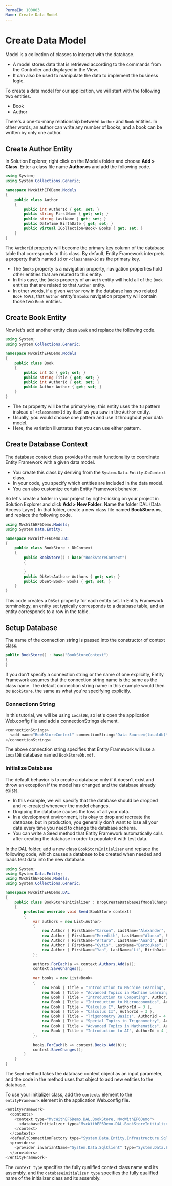```yaml
---
PermaID: 100003
Name: Create Data Model
---
```


# Create Data Model

Model is a collection of classes to interact with the database.

 - A model stores data that is retrieved according to the commands from the Controller and displayed in the View.
 - It can also be used to manipulate the data to implement the business logic.

To create a data model for our application, we will start with the following two entities.

 - Book
 - Author

There's a one-to-many relationship between `Author` and `Book` entities. In other words, an author can write any number of books, and a book can be written by only one author.

## Create Author Entity

In Solution Explorer, right click on the Models folder and choose **Add > Class**. Enter a class file name **Author.cs** and add the following code.

```csharp
using System;
using System.Collections.Generic;

namespace MvcWithEF6Demo.Models
{
    public class Author
    {
        public int AuthorId { get; set; }
        public string FirstName { get; set; }
        public string LastName { get; set; }
        public DateTime BirthDate { get; set; }
        public virtual ICollection<Book> Books { get; set; }
    }
}
```

The `AuthorId` property will become the primary key column of the database table that corresponds to this class. By default, Entity Framework interprets a property that's named `Id` or `<classname>Id` as the primary key.

 - The `Books` property is a navigation property, navigation properties hold other entities that are related to this entity. 
 - In this case, the `Books` property of an `Auth` entity will hold all of the `Book` entities that are related to that `Author` entity. 
 - In other words, if a given `Author` row in the database has two related `Book` rows, that `Author` entity's `Books` navigation property will contain those two `Book` entities.

## Create Book Entity

Now let's add another entity class `Book` and replace the following code.

```csharp
using System;
using System.Collections.Generic;

namespace MvcWithEF6Demo.Models
{
    public class Book
    {
        public int Id { get; set; }
        public string Title { get; set; }
        public int AuthorId { get; set; }
        public Author Author { get; set; }
    }
}
```

 - The `Id` property will be the primary key; this entity uses the `Id` pattern instead of `<classname>Id` by itself as you saw in the `Author` entity. 
 - Usually, you would choose one pattern and use it throughout your data model. 
 - Here, the variation illustrates that you can use either pattern. 

## Create Database Context

The database context class provides the main functionality to coordinate Entity Framework with a given data model. 

 - You create this class by deriving from the `System.Data.Entity.DbContext` class. 
 - In your code, you specify which entities are included in the data model. 
 - You can also customize certain Entity Framework behavior. 

So let's create a folder in your project by right-clicking on your project in Solution Explorer and click **Add > New Folder**. Name the folder DAL (Data Access Layer). In that folder, create a new class file named **BookStore.cs**, and replace the following code.

```csharp
using MvcWithEF6Demo.Models;
using System.Data.Entity;

namespace MvcWithEF6Demo.DAL
{
    public class BookStore : DbContext
    {
        public BookStore() : base("BookStoreContext")
        {

        }
        public DbSet<Author> Authors { get; set; }
        public DbSet<Book> Books { get; set; }
    }
}
```

This code creates a `DbSet` property for each entity set. In Entity Framework terminology, an entity set typically corresponds to a database table, and an entity corresponds to a row in the table.

## Setup Database

The name of the connection string is passed into the constructor of context class.

```csharp
public BookStore() : base("BookStoreContext")
{
}
```

If you don't specify a connection string or the name of one explicitly, Entity Framework assumes that the connection string name is the same as the class name. The default connection string name in this example would then be `BookStore`, the same as what you're specifying explicitly.

### Connectionn String

In this tutorial, we will be using `LocalDB`, so let's open the application Web.config file and add a connectionStrings element.

```csharp
<connectionStrings>
  <add name="BookStoreContext" connectionString="Data Source=(localdb)\ProjectsV13;Initial Catalog=BookStoreDb;Integrated Security=True;" providerName="System.Data.SqlClient"/>
</connectionStrings>
```

The above connection string specifies that Entity Framework will use a `LocalDB` database named `BookStoreDb.mdf`.

### Initialize Database

The default behavior is to create a database only if it doesn't exist and throw an exception if the model has changed and the database already exists.

 - In this example, we will specify that the database should be dropped and re-created whenever the model changes.
 - Dropping the database causes the loss of all your data. 
 - In a development environment, it is okay to drop and recreate the database, but in production, you generally don't want to lose all your data every time you need to change the database schema. 
 - You can write a Seed method that Entity Framework automatically calls after creating the database in order to populate it with test data.

In the DAL folder, add a new class `BookStoreInitializer` and replace the following code, which causes a database to be created when needed and loads test data into the new database.

```csharp
using System;
using System.Data.Entity;
using MvcWithEF6Demo.Models;
using System.Collections.Generic;

namespace MvcWithEF6Demo.DAL
{
    public class BookStoreInitializer : DropCreateDatabaseIfModelChanges<BookStore>
    {
        protected override void Seed(BookStore context)
        {
            var authors = new List<Author>
            {
                new Author { FirstName="Carson", LastName="Alexander", BirthDate = DateTime.Parse("1985-09-01")},
                new Author { FirstName="Meredith", LastName="Alonso", BirthDate = DateTime.Parse("1970-09-01")},
                new Author { FirstName="Arturo", LastName="Anand", BirthDate = DateTime.Parse("1963-09-01")},
                new Author { FirstName="Gytis", LastName="Barzdukas", BirthDate = DateTime.Parse("1988-09-01")},
                new Author { FirstName="Yan", LastName="Li", BirthDate = DateTime.Parse("2000-09-01")},
            };

            authors.ForEach(a => context.Authors.Add(a));
            context.SaveChanges();

            var books = new List<Book>
            {
                new Book { Title = "Introduction to Machine Learning", AuthorId = 1 },
                new Book { Title = "Advanced Topics in Machine Learning", AuthorId = 1 },
                new Book { Title = "Introduction to Computing", AuthorId = 1 },
                new Book { Title = "Introduction to Microeconomics", AuthorId = 2 },
                new Book { Title = "Calculus I", AuthorId = 3 },
                new Book { Title = "Calculus II", AuthorId = 3 },
                new Book { Title = "Trigonometry Basics", AuthorId = 4 },
                new Book { Title = "Special Topics in Trigonometry", AuthorId = 4 },
                new Book { Title = "Advanced Topics in Mathematics", AuthorId = 4 },
                new Book { Title = "Introduction to AI", AuthorId = 4 },
            };

            books.ForEach(b => context.Books.Add(b));
            context.SaveChanges();
        }
    }
}
```

The `Seed` method takes the database context object as an input parameter, and the code in the method uses that object to add new entities to the database.

To use your initializer class, add the `contexts` element to the `entityFramework` element in the application Web.config file.

```csharp
<entityFramework>
  <contexts>
    <context type="MvcWithEF6Demo.DAL.BookStore, MvcWithEF6Demo">
      <databaseInitializer type="MvcWithEF6Demo.DAL.BookStoreInitializer, MvcWithEF6Demo" />
    </context>
  </contexts>
  <defaultConnectionFactory type="System.Data.Entity.Infrastructure.SqlConnectionFactory, EntityFramework" />
  <providers>
    <provider invariantName="System.Data.SqlClient" type="System.Data.Entity.SqlServer.SqlProviderServices, EntityFramework.SqlServer" />
  </providers>
</entityFramework>
```

The `context type` specifies the fully qualified context class name and its assembly, and the `databaseinitializer type` specifies the fully qualified name of the initializer class and its assembly. 